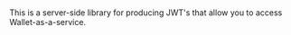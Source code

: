 ###

This is a server-side library for producing JWT's that allow you to access Wallet-as-a-service.